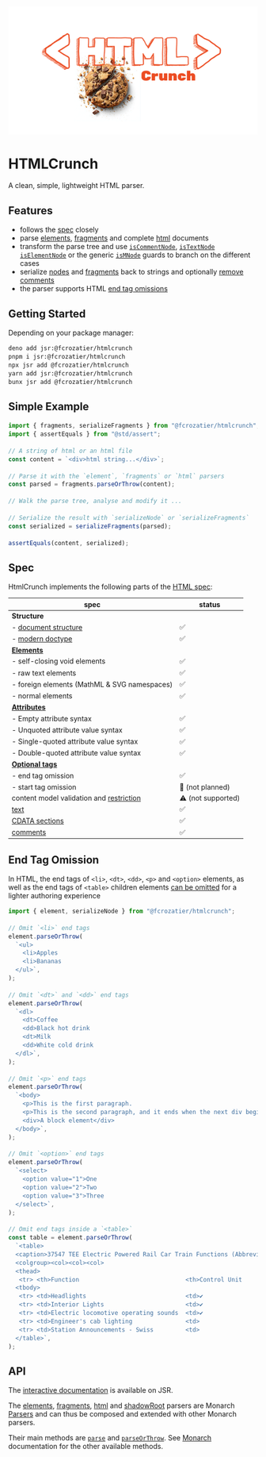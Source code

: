 <div align="center">
  <img src="/assets/htmlcrunch.png" width="600" alt="">
</div>

# HTMLCrunch

A clean, simple, lightweight HTML parser.

## Features

- follows the [spec](#spec) closely
- parse [elements](https://jsr.io/@fcrozatier/htmlcrunch/doc/~/element),
  [fragments](https://jsr.io/@fcrozatier/htmlcrunch/doc/~/fragments) and
  complete [html](https://jsr.io/@fcrozatier/htmlcrunch/doc/~/html) documents
- transform the parse tree and use
  [`isCommentNode`](https://jsr.io/@fcrozatier/htmlcrunch/doc/~/isCommentNode),
  [`isTextNode`](https://jsr.io/@fcrozatier/htmlcrunch/doc/~/isTextNode)
  [`isElementNode`](https://jsr.io/@fcrozatier/htmlcrunch/doc/~/isElementNode)
  or the generic
  [`isMNode`](https://jsr.io/@fcrozatier/htmlcrunch/doc/~/isMNode) guards to
  branch on the different cases
- serialize [nodes](https://jsr.io/@fcrozatier/htmlcrunch/doc/~/serializeNode)
  and
  [fragments](https://jsr.io/@fcrozatier/htmlcrunch/doc/~/serializeFragments)
  back to strings and optionally
  [remove comments](https://jsr.io/@fcrozatier/htmlcrunch/doc/~/SerializationOptions)
- the parser supports HTML [end tag omissions](#end-tag-omission)

## Getting Started

Depending on your package manager:

```sh
deno add jsr:@fcrozatier/htmlcrunch
pnpm i jsr:@fcrozatier/htmlcrunch
npx jsr add @fcrozatier/htmlcrunch
yarn add jsr:@fcrozatier/htmlcrunch
bunx jsr add @fcrozatier/htmlcrunch
```

## Simple Example

```ts
import { fragments, serializeFragments } from "@fcrozatier/htmlcrunch";
import { assertEquals } from "@std/assert";

// A string of html or an html file
const content = `<div>html string...</div>`;

// Parse it with the `element`, `fragments` or `html` parsers
const parsed = fragments.parseOrThrow(content);

// Walk the parse tree, analyse and modify it ...

// Serialize the result with `serializeNode` or `serializeFragments`
const serialized = serializeFragments(parsed);

assertEquals(content, serialized);
```

## Spec

HtmlCrunch implements the following parts of the
[HTML spec](https://html.spec.whatwg.org/):

| spec                                                                                           | status             |
| ---------------------------------------------------------------------------------------------- | ------------------ |
| **Structure**                                                                                  |                    |
| - [document structure](https://html.spec.whatwg.org/#writing)                                  | ✅                 |
| - [modern doctype](https://html.spec.whatwg.org/#the-doctype)                                  | ✅                 |
| **[Elements](https://html.spec.whatwg.org/#elements-2)**                                       |                    |
| - self-closing void elements                                                                   | ✅                 |
| - raw text elements                                                                            | ✅                 |
| - foreign elements (MathML & SVG namespaces)                                                   | ✅                 |
| - normal elements                                                                              | ✅                 |
| **[Attributes](https://html.spec.whatwg.org/#attributes-2)**                                   |                    |
| - Empty attribute syntax                                                                       | ✅                 |
| - Unquoted attribute value syntax                                                              | ✅                 |
| - Single-quoted attribute value syntax                                                         | ✅                 |
| - Double-quoted attribute value syntax                                                         | ✅                 |
| **[Optional tags](https://html.spec.whatwg.org/#syntax-tag-omission)**                         |                    |
| - end tag omission                                                                             | ✅                 |
| - start tag omission                                                                           | 🚫 (not planned)   |
| content model validation and [restriction](https://html.spec.whatwg.org/#element-restrictions) | ⚠️ (not supported) |
| [text](https://html.spec.whatwg.org/#text-2)                                                   | ✅                 |
| [CDATA sections](https://html.spec.whatwg.org/#cdata-sections)                                 | ✅                 |
| [comments](https://html.spec.whatwg.org/#comments)                                             | ✅                 |

## End Tag Omission

In HTML, the end tags of `<li>`, `<dt>`, `<dd>`, `<p>` and `<option>` elements,
as well as the end tags of `<table>` children elements
[can be omitted](https://html.spec.whatwg.org/#syntax-tag-omission) for a
lighter authoring experience

```ts
import { element, serializeNode } from "@fcrozatier/htmlcrunch";

// Omit `<li>` end tags
element.parseOrThrow(
  `<ul>
    <li>Apples
    <li>Bananas
  </ul>`,
);

// Omit `<dt>` and `<dd>` end tags
element.parseOrThrow(
  `<dl>
    <dt>Coffee
    <dd>Black hot drink
    <dt>Milk
    <dd>White cold drink
  </dl>`,
);

// Omit `<p>` end tags
element.parseOrThrow(
  `<body>
    <p>This is the first paragraph.
    <p>This is the second paragraph, and it ends when the next div begins.
    <div>A block element</div>
  </body>`,
);

// Omit `<option>` end tags
element.parseOrThrow(
  `<select>
    <option value="1">One
    <option value="2">Two
    <option value="3">Three
  </select>`,
);

// Omit end tags inside a `<table>`
const table = element.parseOrThrow(
  `<table>
  <caption>37547 TEE Electric Powered Rail Car Train Functions (Abbreviated)
  <colgroup><col><col><col>
  <thead>
   <tr> <th>Function                              <th>Control Unit     <th>Central Station
  <tbody>
   <tr> <td>Headlights                            <td>✔                <td>✔
   <tr> <td>Interior Lights                       <td>✔                <td>✔
   <tr> <td>Electric locomotive operating sounds  <td>✔                <td>✔
   <tr> <td>Engineer's cab lighting               <td>                 <td>✔
   <tr> <td>Station Announcements - Swiss         <td>                 <td>✔
  </table>`,
);
```

## API

The [interactive documentation](https://jsr.io/@fcrozatier/htmlcrunch/doc) is
available on JSR.

The [elements](https://jsr.io/@fcrozatier/htmlcrunch/doc/~/element),
[fragments](https://jsr.io/@fcrozatier/htmlcrunch/doc/~/fragments),
[html](https://jsr.io/@fcrozatier/htmlcrunch/doc/~/html) and
[shadowRoot](https://jsr.io/@fcrozatier/htmlcrunch/doc/~/shadowRoot) parsers are
Monarch [Parsers](https://jsr.io/@fcrozatier/monarch/doc/~/Parser) and can thus
be composed and extended with other Monarch parsers.

Their main methods are
[`parse`](https://jsr.io/@fcrozatier/monarch/doc/~/Parser.prototype.parse) and
[`parseOrThrow`](https://jsr.io/@fcrozatier/monarch/doc/~/Parser.prototype.parseOrThrow).
See [Monarch](https://jsr.io/@fcrozatier/monarch) documentation for the other
available methods.
